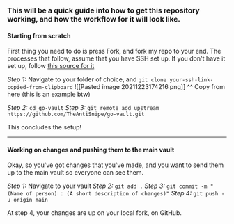 ### This will be a quick guide into how to get this repository working, and how the workflow for it will look like.

#### Starting from scratch

First thing you need to do is press Fork, and fork my repo to your end.
The processes that follow, assume that you have SSH set up. If you don't have it set up, follow [this source for it](https://kbroman.org/github_tutorial/pages/first_time.html)

*Step 1:* Navigate to your folder of choice, and `git clone your-ssh-link-copied-from-clipboard`
	![[Pasted image 20211223174216.png]]
	^^ Copy from here (this is an example btw)

*Step 2:* `cd go-vault`
*Step 3:* `git remote add upstream https://github.com/TheAntiSnipe/go-vault.git`

This concludes the setup!

---
#### Working on changes and pushing them to the main vault

Okay, so you've got changes that you've made, and you want to send them up to the main vault so everyone can see them.

*Step 1:* Navigate to your vault
*Step 2:* `git add .`
*Step 3:* `git commit -m "(Name of person) : (A short description of changes)"`
*Step 4:* `git push -u origin main`

At step 4, your changes are up on your local fork, on GitHub. 